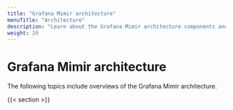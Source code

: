 ```yaml
---
title: "Grafana Mimir architecture"
menuTitle: "Architecture"
description: "Learn about the Grafana Mimir architecture components and services."
weight: 20
---
```


# Grafana Mimir architecture

The following topics include overviews of the Grafana Mimir architecture.

{{< section >}}
